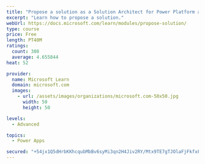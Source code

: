 ```yaml
---
title: "Propose a solution as a Solution Architect for Power Platform and Dynamics 365"
excerpt: "Learn how to propose a solution."
webUrl: https://docs.microsoft.com/learn/modules/propose-solution/
type: course
price: Free
length: PT40M
ratings:
  count: 308
  average: 4.655844
heat: 52

provider:
  name: Microsoft Learn
  domain: microsoft.com
  images:
    - url: /assets/images/organizations/microsoft.com-50x50.jpg
      width: 50
      height: 50

levels:
  - Advanced

topics:
  - Power Apps

secured: "+54jx1Q5dHrbKKhcqubMbBv6syMi3qn2H4Jiv2RY/Mtx9TE7gTJOlaFjFkfxFu2VMiibeauWGZHi0jRS4poL9OF7/fi9V1gQnV0H4KognTZxSbDFgQ63Vl/vyUuj1cuGMebX9ZJrvUNvzMRLbxMEkqyDEkQgWmmA3O2S618MfOzYuSVO4B9zbhCGgVZSHPsvKRFhQZN8w+xzOq9TiiexNEbcvnTvyyw9MKCgo6W7iyJExHST/Em19OcX+1yig3saHSKQau50Qe7+aqxUw9QkNkqjMGjvfDZtcFgF56lSG9J/NdZDXlkIDL5ft59ha9S7r3SqclSFqoeOApvpFTLYI23XhQ9WWV5fR726dWstafdil+lyp6v899uz5f4aVTvK3vRvdr1RgHXryvZNu81gLo2QWZJLc7xmfBUjnnjpnuY=;geVFxB493+BzSENYXXcMzA=="
---
```


